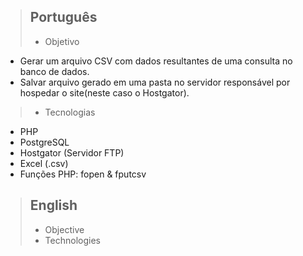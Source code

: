 > ## Português
> - Objetivo
  - Gerar um arquivo CSV com dados resultantes de uma consulta no banco de dados.
  - Salvar arquivo gerado em uma pasta no servidor responsável por hospedar o site(neste caso o Hostgator). 
> - Tecnologias
  - PHP
  - PostgreSQL 
  - Hostgator (Servidor FTP)
  - Excel (.csv)
  - Funções PHP: fopen & fputcsv

> ## English
> - Objective
> - Technologies
